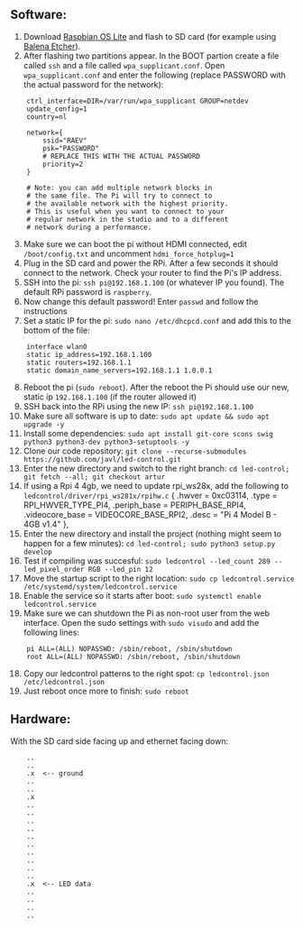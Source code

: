 ## Software:

1. Download [Raspbian OS Lite](https://www.raspberrypi.org/software/operating-systems/#raspberry-pi-os-32-bit) and flash to SD card (for example using [Balena Etcher](https://www.balena.io/etcher/)).
2. After flashing two partitions appear. In the BOOT partion create a file called `ssh` and a file called `wpa_supplicant.conf`.
Open `wpa_supplicant.conf` and enter the following (replace PASSWORD with the actual password for the network):

```
    ctrl_interface=DIR=/var/run/wpa_supplicant GROUP=netdev
    update_config=1
    country=nl

    network={
        ssid="RAEV"
        psk="PASSWORD"
        # REPLACE THIS WITH THE ACTUAL PASSWORD
        priority=2
    }

    # Note: you can add multiple network blocks in
    # the same file. The Pi will try to connect to
    # the available network with the highest priority.
    # This is useful when you want to connect to your
    # regular network in the studio and to a different
    # network during a performance.
```
3. Make sure we can boot the pi without HDMI connected, edit `/boot/config.txt` and uncomment `hdmi_force_hotplug=1`
4. Plug in the SD card and power the RPi. After a few seconds it should connect to the network. Check your router to find the Pi's IP address.
5. SSH into the pi: `ssh pi@192.168.1.100` (or whatever IP you found). The default RPi password is `raspberry`.
6. Now change this default password! Enter `passwd` and follow the instructions
7. Set a static IP for the pi: `sudo nano /etc/dhcpcd.conf` and add this to the bottom of the file:
```
    interface wlan0
    static ip_address=192.168.1.100
    static routers=192.168.1.1
    static domain_name_servers=192.168.1.1 1.0.0.1
```
8. Reboot the pi (`sudo reboot`). After the reboot the Pi should use our new, static ip `192.168.1.100` (if the router allowed it)
9. SSH back into the RPi using the new IP: `ssh pi@192.168.1.100`
10. Make sure all software is up to date: `sudo apt update && sudo apt upgrade -y`
11. Install some dependencies: `sudo apt install git-core scons swig python3 python3-dev python3-setuptools -y`
12. Clone our code repository: `git clone --recurse-submodules https://github.com/javl/led-control.git`
13. Enter the new directory and switch to the right branch: `cd led-control; git fetch --all; git checkout artur`
14. If using a Rpi 4 4gb, we need to update rpi_ws28x, add the following to `ledcontrol/driver/rpi_ws281x/rpihw.c`
    {
        .hwver = 0xc03114,
        .type = RPI_HWVER_TYPE_PI4,
        .periph_base = PERIPH_BASE_RPI4,
        .videocore_base = VIDEOCORE_BASE_RPI2,
        .desc = "Pi 4 Model B - 4GB v1.4"
    },
14. Enter the new directory and install the project (nothing might seem to happen for a few minutes): `cd led-control; sudo python3 setup.py develop`
15. Test if compiling was succesful: `sudo ledcontrol --led_count 289 --led_pixel_order RGB --led_pin 12`
15. Move the startup script to the right location: `sudo cp ledcontrol.service /etc/systemd/system/ledcontrol.service`
16. Enable the service so it starts after boot: `sudo systemctl enable ledcontrol.service`
17. Make sure we can shutdown the Pi as non-root user from the web interface. Open the sudo settings with `sudo visudo` and add the following lines:
```
    pi ALL=(ALL) NOPASSWD: /sbin/reboot, /sbin/shutdown
    root ALL=(ALL) NOPASSWD: /sbin/reboot, /sbin/shutdown
```
18. Copy our ledcontrol patterns to the right spot: `cp ledcontrol.json /etc/ledcontrol.json`
19. Just reboot once more to finish: `sudo reboot`

## Hardware:
With the SD card side facing up and ethernet facing down:

```
    ..
    ..
    .x  <-- ground
    ..
    ..
    .x
    ..
    ..
    ..
    ..
    ..
    ..
    ..
    ..
    ..
    ..
    .x  <-- LED data
    ..
    ..
    ..
    ..
```
